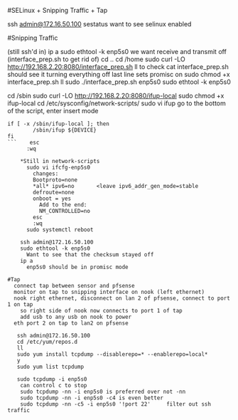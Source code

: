 #SELinux + Snipping Traffic + Tap

ssh admin@172.16.50.100
sestatus   want to see selinux enabled


#Snipping Traffic

(still ssh'd in)
ip a
sudo ethtool -k enp5s0
  we want receive and transmit off (interface_prep.sh to get rid of)
  cd ..
  cd /home
  sudo curl -LO http://192.168.2.20:8080/interface_prep.sh
  ll to check
  cat interface_prep.sh
    should see it turning everything off
    last line sets promisc on
  sudo chmod +x interface_prep.sh
  ll
  sudo ./interface_prep.sh enp5s0
  sudo ethtool -k enp5s0

  cd /sbin
  sudo curl -LO http://192.168.2.20:8080/ifup-local
  sudo chmod +x ifup-local
  cd /etc/sysconfig/network-scripts/
  sudo vi ifup
    go to the bottom of the script, enter insert mode
```
if [ -x /sbin/ifup-local ]; then
        /sbin/ifup ${DEVICE}
fi
```    esc
      :wq

    *Still in network-scripts
      sudo vi ifcfg-enp5s0
        changes:
        Bootproto=none
        *all* ipv6=no       <leave ipv6_addr_gen_mode=stable
        defroute=none
        onboot = yes
          Add to the end:
          NM_CONTROLLED=no
        esc
        :wq
      sudo systemctl reboot

    ssh admin@172.16.50.100
    sudo ethtool -k enp5s0
      Want to see that the checksum stayed off
    ip a
      enp5s0 should be in promisc mode

#Tap
  connect tap between sensor and pfsense
  monitor on tap to snipping interface on nook (left ethernet)
  nook right ethernet, disconnect on lan 2 of pfsense, connect to port 1 on tap
    so right side of nook now connects to port 1 of tap
    add usb to any usb on nook to power
  eth port 2 on tap to lan2 on pfsense

   ssh admin@172.16.50.100
   cd /etc/yum/repos.d
   ll
   sudo yum install tcpdump --disablerepo=* --enablerepo=local*
   y
   sudo yum list tcpdump

   sudo tcpdump -i enp5s0
    can control c to stop
    sudo tcpdump -nn -i enp5s0 is preferred over not -nn
    sudo tcpdump -nn -i enp5s0 -c4 is even better
    sudo tcpdump -nn -c5 -i enp5s0 '!port 22'     filter out ssh traffic
    
